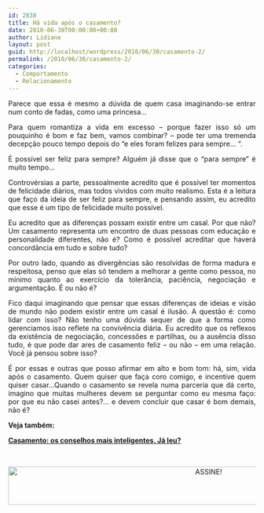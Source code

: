```yaml
---
id: 2838
title: Há vida após o casamento?
date: 2010-06-30T00:00:00+00:00
author: Lidiane
layout: post
guid: http://localhost/wordpress/2010/06/30/casamento-2/
permalink: /2010/06/30/casamento-2/
categories:
  - Comportamento
  - Relacionamento
---
```

<p style="text-align: justify;">
  Parece que essa é mesmo a dúvida de quem casa imaginando-se entrar num conto de fadas, como uma princesa…
</p>

<p style="text-align: justify;">
  Para quem romantiza a vida em excesso – porque fazer isso só um pouquinho é bom e faz bem, vamos combinar? – pode ter uma tremenda decepção pouco tempo depois do “e eles foram felizes para sempre… “.
</p>

<p style="text-align: justify;">
  É possível ser feliz para sempre? Alguém já disse que o “para sempre” é muito tempo…
</p>

<!--more-->

<p style="text-align: justify;">
  Controvérsias a parte, pessoalmente acredito que é possível ter momentos de felicidade diários, mas todos vividos com muito realismo. Esta é a leitura que faço da ideia de ser feliz para sempre, e pensando assim, eu acredito que esse é um tipo de felicidade muito possível.
</p>

<p style="text-align: justify;">
  Eu acredito que as diferenças possam existir entre um casal. Por que não? Um casamento representa um encontro de duas pessoas com educação e personalidade diferentes, não é? Como é possível acreditar que haverá concordância em tudo e sobre tudo?
</p>

<p style="text-align: justify;">
  Por outro lado, quando as divergências são resolvidas de forma madura e respeitosa, penso que elas só tendem a melhorar a gente como pessoa, no mínimo quanto ao exercício da tolerância, paciência, negociação e argumentação. É ou não é?
</p>

<p style="text-align: justify;">
  Fico daqui imaginando que pensar que essas diferenças de ideias e visão de mundo não podem existir entre um casal é ilusão. A questão é: como lidar com isso? Não tenho uma dúvida sequer de que a forma como gerenciamos isso reflete na convivência diária. Eu acredito que os reflexos da existência de negociação, concessões e partilhas, ou a ausência disso tudo, é que pode dar ares de casamento feliz – ou não – em uma relação. Você já pensou sobre isso?
</p>

<p style="text-align: justify;">
  É por essas e outras que posso afirmar em alto e bom tom: há, sim, vida após o casamento. Quem quiser que faça coro comigo, e incentive quem quiser casar…Quando o casamento se revela numa parceria que dá certo, imagino que muitas mulheres devem se perguntar como eu mesma faço: por que eu não casei antes?… e devem concluir que casar é bom demais, não é?
</p>

<p style="text-align: justify;">
  <strong>Veja também:</strong>
</p>

<p style="text-align: justify;">
  <strong><a href="http://www.trololodemulher.com.br/2015/05/22/casamento-conselhos/" target="_blank">Casamento: os conselhos mais inteligentes. Já leu?</a></strong>
</p>

&nbsp;

<p align="center">
  <a href="http://feedburner.google.com/fb/a/mailverify?uri=blogBichaFemea&loc=en_US" target="_blank"><img class="alignnone size-full wp-image-10439" src="http://www.trololodemulher.com.br/blog/wp-content/uploads/2014/09/ASSINE.png" alt="ASSINE!" width="800" height="78" /></a>
</p>